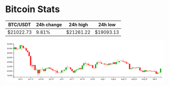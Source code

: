 # Bitcoin Stats

BTC/USDT|24h change|24h high|24h low|
|---|---|---|---|
|$21022.73|9.81%|$21261.22|$19093.13|

<img src="./chart.svg">
